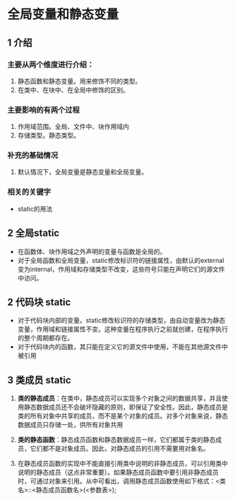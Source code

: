 # 全局变量和静态变量

## 1 介绍
### 主要从两个维度进行介绍：

1. 静态函数和静态变量。用来修饰不同的类型。
2. 在类中、在块中、在全局中修饰的区别。

### 主要影响的有两个过程
1. 作用域范围。全局、文件中、块作用域内
2. 存储类型。静态类型。

### 补充的基础情况

1. 默认情况下，全局变量是静态变量和全局变量。

### 相关的关键字

* static的用法

## 2 全局static

* 在函数体、块作用域之外声明的变量与函数是全局的。
* 对于全局函数和全局变量，static修改标识符的链接属性，由默认的external变为internal，作用域和存储类型不改变，这些符号只能在声明它们的源文件中访问。


## 2 代码块 static

* 对于代码块内部的变量。static修改标识符的存储类型，由自动变量改为静态变量，作用域和链接属性不变。这种变量在程序执行之前就创建，在程序执行的整个周期都存在。
* 对于代码块内的函数，其只能在定义它的源文件中使用，不能在其他源文件中被引用

## 3 类成员 static

1. **类的静态成员**：在类中，静态成员可以实现多个对象之间的数据共享，并且使用静态数据成员还不会破坏隐藏的原则，即保证了安全性。因此，静态成员是类的所有对象中共享的成员，而不是某个对象的成员。对多个对象来说，静态数据成员只存储一处，供所有对象共用

2. **类的静态函数**：静态成员函数和静态数据成员一样，它们都属于类的静态成员，它们都不是对象成员。因此，对静态成员的引用不需要用对象名。

3. 在静态成员函数的实现中不能直接引用类中说明的非静态成员，可以引用类中说明的静态成员（这点非常重要）。如果静态成员函数中要引用非静态成员时，可通过对象来引用。从中可看出，调用静态成员函数使用如下格式：<类名>::<静态成员函数名>(<参数表>);